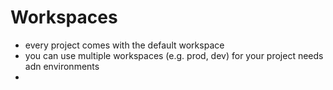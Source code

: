 # Workspaces
- every project comes with the default workspace
- you can use multiple workspaces (e.g. prod, dev) for your project needs adn environments
- 

#